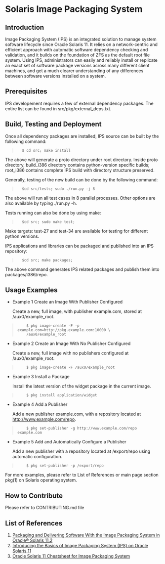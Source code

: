 # Solaris Image Packaging System

## Introduction

Image Packaging System (IPS) is an integrated solution to manage system software lifecycle since Oracle Solaris 11. It relies on a network-centric and efficient approach with automatic software dependency checking and validation, and it builds on the foundation of ZFS as the default root file system. Using IPS, administrators can easily and reliably install or replicate an exact set of software package versions across many different client machines, and get a much clearer understanding of any differences between software versions installed on a system.


## Prerequisites

IPS developement requires a few of external dependency packages. The entire list can be found in src/pkg/external_deps.txt.


## Build, Testing and Deployment

Once all dependency packages are installed, IPS source can be built by the following command:
>       $ cd src; make install

The above will generate a proto directory under root directory. Inside proto directory, build_i386
directory contains python-version specific builds; root_i386 contains complete IPS build with
directory structure preserved.

Generally, testing of the new build can be done by the following command:
>       $cd src/tests; sudo ./run.py -j 8

The above will run all test cases in 8 parallel processes. Other options are
also available by typing ./run.py -h.

Tests running can also be done by using make:
>       $cd src; sudo make test;

Make targets: test-27 and test-34 are available for testing for different python versions.


IPS applications and libraries can be packaged and published into an IPS repository:
>       $cd src; make packages;

The above command generates IPS related packages and publish them into packages/i386/repo.

## Usage Examples

* Example 1 Create an Image With Publisher Configured

    Create a new, full image, with publisher example.com, stored at /aux0/example_root.

>         $ pkg image-create -F -p example.com=http://pkg.example.com:10000 \
>         /aux0/example_root

* Example 2 Create an Image With No Publisher Configured

    Create a new, full image with no publishers configured at /aux0/example_root.

>         $ pkg image-create -F /aux0/example_root

* Example 3 Install a Package

    Install the latest version of the widget package in the current image.

>         $ pkg install application/widget

* Example 4 Add a Publisher

    Add a new publisher example.com, with a repository located at http://www.example.com/repo.

>         $ pkg set-publisher -g http://www.example.com/repo example.com

* Example 5 Add and Automatically Configure a Publisher

    Add a new publisher with a repository located at /export/repo using automatic configuration.

>         $ pkg set-publisher -p /export/repo

For more examples, please refer to List of References or main page section pkg(1) on Solaris operating system.

## How to Contribute

Please refer to CONTRIBUTING.md file


## List of References

1. [Packaging and Delivering Software With the Image Packaging System in Oracle® Solaris 11.2](https://docs.oracle.com/cd/E36784_01/html/E36856/)
2. [Introducing the Basics of Image Packaging System (IPS) on Oracle Solaris 11](http://www.oracle.com/technetwork/articles/servers-storage-admin/o11-083-ips-basics-523756.html)
3. [Oracle Solaris 11 Cheatsheet for Image Packaging System](http://www.oracle.com/technetwork/server-storage/solaris11/documentation/ips-one-liners-032011-337775.pdf)


